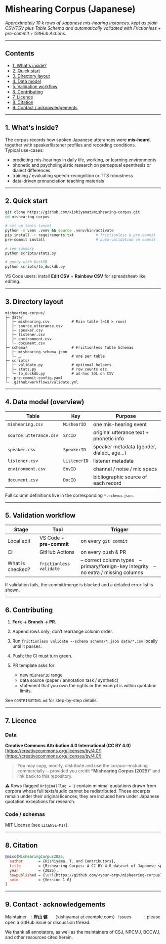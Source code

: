 # Mishearing Corpus (Japanese)  
_Approximately 10 k rows of Japanese mis-hearing instances, kept as plain CSV/TSV plus Table Schema and automatically validated with Frictionless + pre-commit + GitHub Actions._

---

## Contents
- [1. What's inside?](#1-whats-inside)
- [2. Quick start](#2-quick-start)
- [3. Directory layout](#3-directory-layout)
- [4. Data model](#4-data-model)
- [5. Validation workflow](#5-validation-workflow)
- [6. Contributing](#6-contributing)
- [7. Licence](#7-licence)
- [8. Citation](#8-citation)
- [9. Contact / acknowledgements](#9-contact--acknowledgements)

---

## 1. What's inside?

The corpus records how spoken Japanese utterances were **mis-heard**,
together with speaker/listener profiles and recording conditions.  
Typical use-cases:

* predicting mis-hearings in daily life, working, or learning environments
* phonetic and psycholinguistic research on perceptual epenthesis or dialect differences  
* training / evaluating speech-recognition or TTS robustness  
* data-driven pronunciation teaching materials

---

## 2. Quick start

```bash
git clone https://github.com/kishiyamat/mishearing-corpus.git
cd mishearing-corpus

# set up tools (once)
python -m venv .venv && source .venv/bin/activate
pip install -r requirements.txt          # frictionless & pre-commit
pre-commit install                       # auto-validation on commit

# see summary
python scripts/stats.py

# query with DuckDB
python scripts/to_duckdb.py
````

VS Code users: install **Edit CSV** + **Rainbow CSV** for spreadsheet-like editing.

---

## 3. Directory layout

```
mishearing-corpus/
├─ data/
│  ├─ mishearing.csv          # Main table (≈10 k rows)
│  ├─ source_utterance.csv
│  ├─ speaker.csv
│  ├─ listener.csv
│  ├─ environment.csv
│  └─ document.csv
├─ schema/                    # Frictionless Table Schemas
│  ├─ mishearing.schema.json
│  └─ …                       # one per table
├─ scripts/
│  ├─ validate.py             # optional helpers
│  ├─ stats.py                # row counts etc.
│  └─ to_duckdb.py            # ad-hoc SQL on CSV
├─ .pre-commit-config.yaml
└─ .github/workflows/validate.yml
```

---

## 4. Data model (overview)

| Table                  | Key          | Purpose                                  |
| ---------------------- | ------------ | ---------------------------------------- |
| `mishearing.csv`       | `MishearID`  | one mis-hearing event                    |
| `source_utterance.csv` | `SrcID`      | original utterance text + phonetic info  |
| `speaker.csv`          | `SpeakerID`  | speaker metadata (gender, dialect, age…) |
| `listener.csv`         | `ListenerID` | listener metadata                        |
| `environment.csv`      | `EnvID`      | channel / noise / mic specs              |
| `document.csv`         | `DocID`      | bibliographic source of each record      |

Full column definitions live in the corresponding `*.schema.json`.

---

## 5. Validation workflow

| Stage            | Tool                     | Trigger                                                                             |
| ---------------- | ------------------------ | ----------------------------------------------------------------------------------- |
| Local edit       | VS Code + **pre-commit** | on every `git commit`                                                               |
| CI               | GitHub Actions           | on every push & PR                                                                  |
| What is checked? | `frictionless validate`  | – correct column types – primary/foreign-key integrity – no extra / missing columns |

If validation fails, the commit/merge is blocked and a detailed error list is shown.

---

## 6. Contributing

1. **Fork → Branch → PR**.
2. Append rows only; don’t rearrange column order.
3. Run `frictionless validate --schema schema/*.json data/*.csv` locally until it passes.
4. Push; the CI must turn green.
5. PR template asks for:

   * new `MishearID` range
   * data source (paper / annotation task / synthetic)
   * statement that you own the rights or the excerpt is within quotation limits.

See `CONTRIBUTING.md` for step-by-step details.

---

## 7. Licence

### Data

**Creative Commons Attribution 4.0 International (CC BY 4.0)**
[https://creativecommons.org/licenses/by/4.0/](https://creativecommons.org/licenses/by/4.0/)

> You may copy, modify, distribute and use the corpus—including commercially—
> provided you credit **“Mishearing Corpus (2025)”** and link back to this repository.

⚠️ Rows flagged `OriginalFlag = 1` contain minimal quotations drawn from corpora whose full texts/audio cannot be redistributed. Those excerpts remain under their original licences; they are included here under Japanese quotation exceptions for research.

### Code / schemas

MIT License (see `LICENSE-MIT`).

---

## 8. Citation

```bibtex
@misc{MishearingCorpus2025,
  author       = {Kishiyama, T. and Contributors},
  title        = {Mishearing Corpus: A CC BY 4.0 dataset of Japanese speech misperceptions},
  year         = {2025},
  howpublished = {\url{https://github.com/<your-org>/mishearing-corpus}},
  note         = {Version 1.0}
}
```

---

## 9. Contact · acknowledgements

Maintainer : **岸山 健**  〈kishiyamat at example.com〉
Issues   : please open a GitHub issue or discussion thread.

We thank all annotators, as well as the maintainers of CSJ, NPCMJ, BCCWJ, and other resources cited herein.
